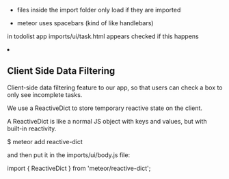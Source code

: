 * files inside the import folder only load if they are imported

* meteor uses spacebars (kind of like handlebars)

in todolist app
imports/ui/task.html appears checked if this happens
  <li class="{{#if checked}}checked{{/if}}">

## Client Side Data Filtering

Client-side data filtering feature to our app, so that users can check a box to only see incomplete tasks. 

We use a ReactiveDict to store temporary reactive state on the client. 

A ReactiveDict is like a normal JS object with keys and values, but with built-in reactivity.

$ meteor add reactive-dict

and then put it in the imports/ui/body.js file:

import { ReactiveDict } from 'meteor/reactive-dict';


